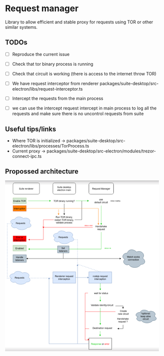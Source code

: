 # Request manager

Library to allow efficient and stable proxy for requests using TOR or other similar systems.


## TODOs

- [ ] Reproduce the current issue
- [ ] Check that tor binary process is running
- [ ] Check that circuit is working (there is access to the internet throw TOR)
- [ ] We have request interceptor from renderer packages/suite-desktop/src-electron/libs/request-interceptor.ts
- [ ] Intercept the requests from the main process
- [ ] we can use the intercept request intercept in main process to log all the requests and make sure there is no uncontrol requests from suite


## Useful tips/links

* Where TOR is initialized -> packages/suite-desktop/src-electron/libs/processes/TorProcess.ts
* Current proxy -> packages/suite-desktop/src-electron/modules/trezor-connect-ipc.ts


## Propossed architecture

![](./assets/requrest-manager-architecture.png)

